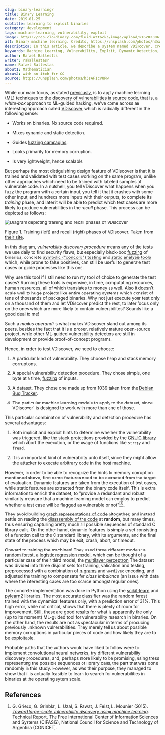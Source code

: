 ```yaml
---
slug: binary-learning/
title: Binary Learning
date: 2019-01-25
subtitle: Learning to exploit binaries
category: development
tags: machine-learning, vulnerability, exploit
image: https://res.cloudinary.com/fluid-attacks/image/upload/v1620330672/blog/binary-learning/cover_ejwzaw.webp
alt: Binary machine learning. Credits, https://unsplash.com/photos/h3sAF1cVURw
description: In this article, we describe a system named VDiscover, created from the ground up to learn vulnerabilities in binary code without access to the source.
keywords: Machine Learning, Vulnerability, Exploit, Dynamic Detection, Static Detection, Security, VDiscover, Ethical Hacking, Pentesting
author: Rafael Ballestas
writer: raballestasr
name: Rafael Ballestas
about1: Mathematician
about2: with an itch for CS
source: https://unsplash.com/photos/h3sAF1cVURw
---
```


While our main focus, as stated [previously](../machine-learning-hack/),
is to apply machine learning (ML) techniques to the
[discovery of vulnerabilities in source code](../../solutions/secure-code-review/),
that is, a _white-box_ approach to
ML-guided hacking, we’ve come across an interesting approach called
[VDiscover](http://www.vdiscover.org/), which is radically different
in the following sense:

- Works on binaries. No source code required.

- Mixes dynamic and static detection.

- Guides [fuzzing campagins](../infinite-monkey-fuzzer/).

- Looks primarily for memory corruption.

- Is very lightweight, hence scalable.

But perhaps the most distiguishing design feature of VDiscover is that
it is trained and validated with test cases working on the same program,
unlike other approaches which need to be trained with labeled samples of
vulnerable code. In a nutshell, you tell VDiscover what happens when
you fuzz the program with a certain input, you tell it that it crashes
with some other input, and hundreds more inputs with their outputs, to
complete its _training_ phase, and later it will be able to predict
which test cases are more likely to produce vulnerabilities in the
_recall_ phase. This process can be depicted as follows:

<div class="imgblock">

![Diagram depicting training and recall phases of VDiscover](https://res.cloudinary.com/fluid-attacks/image/upload/v1620330671/blog/binary-learning/vdisc_zba7nl.webp)

<div class="title">

Figure 1. Training (left) and recall (right) phases of VDiscover.
Taken from [their site](http://www.vdiscover.org/).

</div>

</div>

In this diagram, _vulnerability discovery procedure_ means any of the
[tests](../product/attacks/) we use daily to find security flaws, but
especially black-box [fuzzing](../infinite-monkey-fuzzer) of binaries,
concrete [symbolic ("concolic") testing](../symbolic-execution-mortals)
and [static](../pars-orationis-secura/)
[analysis](../importance-pentesting/) [tools](../replaced-machines/)
which, while prone to false positives, can still be useful to generate
test cases or guide processes like this one.

Why use this tool if I still need to run my tool of choice to generate
the test cases? Running these tools is expensive, in time, computating
resources, human resources, all of which translates to money as well.
Also it doesn’t scale well to huge projects like entire operating
systems which consist of tens of thousands of packaged binaries. Why not
just execute your test only on a thousand of them and let VDiscover
predict the rest, to later focus only on the ones which are more likely
to contain vulnerabilites? Sounds like a good deal to me\!

Such a _modus operandi_ is what makes VDiscover stand out among its
peers, besides the fact that it is a proper, relatively mature
open-source project, while other ML-guided vulnerability detectors are
still in development or provide proof-of-concept programs.

Hence, in order to test VDiscover, we need to choose:

1. A particular kind of vulnerability. They choose heap and stack
   memory corruptions.

2. A special vulnerability detection procedure. They chose simple, one
   byte at a time, [fuzzing](../infinite-monkey-fuzzer/) of inputs.

3. A dataset. They chose one made up from 1039 taken from the [Debian
   Bug Tracker](https://security-tracker.debian.org/tracker/).

4. The particular machine learning models to apply to the dataset,
   since VDiscover` is designed to work with more than one of those.

This particular combination of vulnerability and detection procedure has
several advantages:

1. Both implicit and explicit hints to determine whether the
   vulnerability was triggered, like the stack protections provided by
   the [GNU C library](https://www.gnu.org/software/libc/) which
   abort the execution, or the usage of functions like `strcpy` and
   `fread`.

2. It is an important kind of vulnerability unto itself, since they
   might allow the attacker to execute arbitrary code in the host
   machine.

However, in order to be able to recognize the hints to memory corruption
mentioned above, first some features need to be extracted from the
target of evaluation. Dynamic features are taken from the execution of
test cases, while static features are extracted from the binary code
itself. This is extra information to enrich the dataset, to "provide a
redundant and robust similarity measure that a machine learning model
can employ to predict whether a test case will be flagged as vulnerable
or not"[<sup>\[1\]</sup>](#r1).

They avoid building [graph representations of
code](../exploit-code-graph/) altogether, and instead settle on reading
the [disassembly of the code](../reversing-mortals) at **random**, but
many times, thus ensuring capturing pretty much all possible sequences
of standard C library calls. On the other hand, dynamic features is
simply a set consisting of a function call to the C standard library,
with its arguments, and the final state of the process which may be
exit, crash, abort, or timeout.

Onward to training the machines\! They used three different models: a
[random
forest](../crash-course-machine-learning/#decision-trees-and-forests), a
[logistic regression
model](https://en.wikipedia.org/wiki/Logistic_regression), which can be
thought of a particular case of their third model, the [multilayer
perceptron](../crash-course-machine-learning/#artificial-neural-networks-and-deep-learning)
The dataset was divided into three disjoint sets for training,
validation and testing, preprocessed with a combination of
[n-grams](../natural-code) and `word2vec` encoding, and adjusted the
training to compensate for _class imbalance_ (an issue with data where
the interesting cases are too scarce amongst regular ones).

The concrete implementation was done in Python using the
[scikit-learn](https://scikit-learn.org/) and
[pylearn2](https://github.com/lisa-lab/pylearn2/) libraries. The most
accurate classifier was the random forest trained with the dynamical
features only, with a prediction error of 31%. This high error, while
not critical, shows that there is plenty of room for improvement. Still,
these are good results for what is apparently the only (up to its
moment) ML-guided tool for vulnerability research in binaries. On the
other hand, the results are not as spectacular in terms of producing
previously unknown vulnerabilities. They merely tell us about possible
memory corruptions in particular pieces of code and how likely they are
to be exploitable.

Probable paths that the authors would have liked to follow were to
implement convolutional neural networks, try different vulnerability
discovery procedures, and, perhaps more likely to be promising, using
tress representing the possible sequences of library calls, the part
that was done randomly in this study. However, as was their purpose,
they managed to show that it is actually feasible to learn to search for
vulnerabilities in binaries at the operating sytem scale.

## References

1. G. Grieco, G. Grinblat, L. Uzal, S. Rawat, J. Feist, L. Mounier
   (2015). [_Toward large-scale vulnerability discovery using machine
   learning_](https://dl.acm.org/doi/10.1145/2857705.2857720).
   Technical Report. The Free International Center of Information
   Sciences and Systems (CIFASIS), National Council for Science and
   Technology of Argentina (CONICET).
